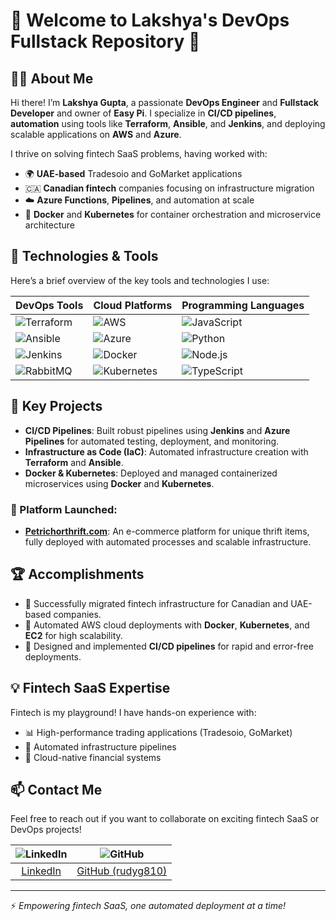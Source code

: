 # 🚀 Welcome to Lakshya's DevOps Fullstack Repository 🌟

## 👨‍💻 About Me
Hi there! I’m **Lakshya Gupta**, a passionate **DevOps Engineer** and **Fullstack Developer** and owner of **Easy Pi**. I specialize in **CI/CD pipelines**, **automation** using tools like **Terraform**, **Ansible**, and **Jenkins**, and deploying scalable applications on **AWS** and **Azure**.

I thrive on solving fintech SaaS problems, having worked with:
- 🌍 **UAE-based** Tradesoio and GoMarket applications
- 🇨🇦 **Canadian fintech** companies focusing on infrastructure migration
- ☁️ **Azure Functions**, **Pipelines**, and automation at scale
- 🐳 **Docker** and **Kubernetes** for container orchestration and microservice architecture

## 🔧 Technologies & Tools
Here’s a brief overview of the key tools and technologies I use:

| DevOps Tools | Cloud Platforms | Programming Languages |
| ------------ | --------------- | --------------------- |
| ![Terraform](https://img.shields.io/badge/Terraform-623CE4?logo=terraform&logoColor=white&style=for-the-badge) | ![AWS](https://img.shields.io/badge/AWS-232F3E?logo=amazonaws&logoColor=white&style=for-the-badge) | ![JavaScript](https://img.shields.io/badge/JavaScript-323330?logo=javascript&logoColor=F7DF1E&style=for-the-badge) |
| ![Ansible](https://img.shields.io/badge/Ansible-EE0000?logo=ansible&logoColor=white&style=for-the-badge) | ![Azure](https://img.shields.io/badge/Azure-0078D4?logo=microsoft-azure&logoColor=white&style=for-the-badge) | ![Python](https://img.shields.io/badge/Python-3776AB?logo=python&logoColor=white&style=for-the-badge) |
| ![Jenkins](https://img.shields.io/badge/Jenkins-D24939?logo=jenkins&logoColor=white&style=for-the-badge) | ![Docker](https://img.shields.io/badge/Docker-2496ED?logo=docker&logoColor=white&style=for-the-badge) | ![Node.js](https://img.shields.io/badge/Node.js-339933?logo=node.js&logoColor=white&style=for-the-badge) |
| ![RabbitMQ](https://img.shields.io/badge/RabbitMQ-FF6600?logo=rabbitmq&logoColor=white&style=for-the-badge) | ![Kubernetes](https://img.shields.io/badge/Kubernetes-326CE5?logo=kubernetes&logoColor=white&style=for-the-badge) | ![TypeScript](https://img.shields.io/badge/TypeScript-007ACC?logo=typescript&logoColor=white&style=for-the-badge) |

## 🚀 Key Projects
- **CI/CD Pipelines**: Built robust pipelines using **Jenkins** and **Azure Pipelines** for automated testing, deployment, and monitoring.
- **Infrastructure as Code (IaC)**: Automated infrastructure creation with **Terraform** and **Ansible**.
- **Docker & Kubernetes**: Deployed and managed containerized microservices using **Docker** and **Kubernetes**.

### 🚀 Platform Launched:
- **[Petrichorthrift.com](https://petrichorthrift.com)**: An e-commerce platform for unique thrift items, fully deployed with automated processes and scalable infrastructure.

## 🏆 Accomplishments
- 🔹 Successfully migrated fintech infrastructure for Canadian and UAE-based companies.
- 🔹 Automated AWS cloud deployments with **Docker**, **Kubernetes**, and **EC2** for high scalability.
- 🔹 Designed and implemented **CI/CD pipelines** for rapid and error-free deployments.

## 💡 Fintech SaaS Expertise
Fintech is my playground! I have hands-on experience with:
- 📊 High-performance trading applications (Tradesoio, GoMarket)
- 🔄 Automated infrastructure pipelines
- 💼 Cloud-native financial systems

## 📫 Contact Me
Feel free to reach out if you want to collaborate on exciting fintech SaaS or DevOps projects!

| ![LinkedIn](https://img.shields.io/badge/LinkedIn-%230077B5.svg?style=for-the-badge&logo=linkedin&logoColor=white) | ![GitHub](https://img.shields.io/badge/GitHub-%2312100E.svg?style=for-the-badge&logo=github&logoColor=white) |
|:-----------------------------------:|:------------------------------------:|
| [LinkedIn](https://www.linkedin.com/in/lakshya-gupta-291645252/) | [GitHub (rudyg810)](https://github.com/lakshyag404stc) |

---
⚡ *Empowering fintech SaaS, one automated deployment at a time!*
